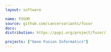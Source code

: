 ```yaml
---
layout: software

name: FUSOR
source: github.com/cancervariants/fusor
docs:
distribution: https://pypi.org/project/fusor/

projects: ["Gene Fusion Informatics"]
---
```


